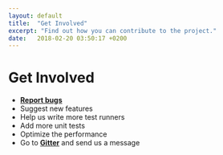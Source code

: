 ```yaml
---
layout: default
title:  "Get Involved"
excerpt: "Find out how you can contribute to the project."
date:   2018-02-20 03:50:17 +0200
---
```

# Get Involved #
- [**Report bugs**](https://github.com/angelovstanton/Meissa/issues)
- Suggest new features
- Help us write more test runners
- Add more unit tests
- Optimize the performance
- Go to [**Gitter**](https://gitter.im/meissarunner/) and send us a message